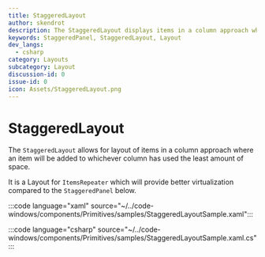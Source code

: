 ```yaml
---
title: StaggeredLayout
author: skendrot
description: The StaggeredLayout displays items in a column approach where an item will be added to whichever column has used the least amount of space.
keywords: StaggeredPanel, StaggeredLayout, Layout
dev_langs:
  - csharp
category: Layouts
subcategory: Layout
discussion-id: 0
issue-id: 0
icon: Assets/StaggeredLayout.png
---
```


# StaggeredLayout

The `StaggeredLayout` allows for layout of items in a column approach where an item will be added to whichever column has used the least amount of space.

It is a Layout for `ItemsRepeater` which will provide better virtualization compared to the `StaggeredPanel` below.

:::code language="xaml" source="~/../code-windows/components/Primitives/samples/StaggeredLayoutSample.xaml":::

:::code language="csharp" source="~/../code-windows/components/Primitives/samples/StaggeredLayoutSample.xaml.cs":::


